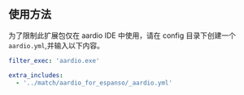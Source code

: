 ## 使用方法

为了限制此扩展包仅在 aardio IDE 中使用，请在 config 目录下创建一个`aardio.yml`,并输入以下内容。

```yaml
filter_exec: 'aardio.exe'

extra_includes:
  - '../match/aardio_for_espanso/_aardio.yml'
```
